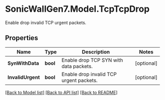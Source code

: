 # SonicWallGen7.Model.TcpTcpDrop
Enable drop invalid TCP urgent packets.

## Properties

Name | Type | Description | Notes
------------ | ------------- | ------------- | -------------
**SynWithData** | **bool** | Enable drop TCP SYN with data packets. | [optional] 
**InvalidUrgent** | **bool** | Enable drop invalid TCP urgent packets. | [optional] 

[[Back to Model list]](../README.md#documentation-for-models) [[Back to API list]](../README.md#documentation-for-api-endpoints) [[Back to README]](../README.md)

